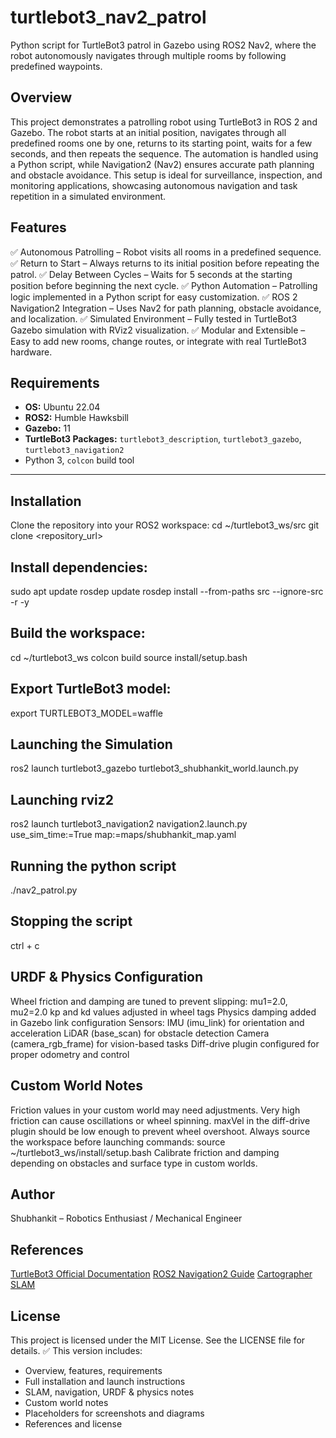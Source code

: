 # turtlebot3_nav2_patrol
Python script for TurtleBot3 patrol in Gazebo using ROS2 Nav2, where the robot autonomously navigates through multiple rooms by following predefined waypoints.

## Overview
This project demonstrates a patrolling robot using TurtleBot3 in ROS 2 and Gazebo. The robot starts at an initial position, navigates through all predefined rooms one by one, returns to its starting point, waits for a few seconds, and then repeats the sequence. The automation is handled using a Python script, while Navigation2 (Nav2) ensures accurate path planning and obstacle avoidance. This setup is ideal for surveillance, inspection, and monitoring applications, showcasing autonomous navigation and task repetition in a simulated environment.

## Features
✅ Autonomous Patrolling – Robot visits all rooms in a predefined sequence.
✅ Return to Start – Always returns to its initial position before repeating the patrol.
✅ Delay Between Cycles – Waits for 5 seconds at the starting position before beginning the next cycle.
✅ Python Automation – Patrolling logic implemented in a Python script for easy customization.
✅ ROS 2 Navigation2 Integration – Uses Nav2 for path planning, obstacle avoidance, and localization.
✅ Simulated Environment – Fully tested in TurtleBot3 Gazebo simulation with RViz2 visualization.
✅ Modular and Extensible – Easy to add new rooms, change routes, or integrate with real TurtleBot3 hardware.

## Requirements
- **OS:** Ubuntu 22.04  
- **ROS2:** Humble Hawksbill  
- **Gazebo:** 11  
- **TurtleBot3 Packages:** `turtlebot3_description`, `turtlebot3_gazebo`, `turtlebot3_navigation2`  
- Python 3, `colcon` build tool  

---

## Installation
Clone the repository into your ROS2 workspace:
cd ~/turtlebot3_ws/src
git clone <repository_url>

## Install dependencies:
sudo apt update
rosdep update
rosdep install --from-paths src --ignore-src -r -y

## Build the workspace:
cd ~/turtlebot3_ws
colcon build
source install/setup.bash

## Export TurtleBot3 model:
export TURTLEBOT3_MODEL=waffle

## Launching the Simulation
ros2 launch turtlebot3_gazebo turtlebot3_shubhankit_world.launch.py

## Launching rviz2
ros2 launch turtlebot3_navigation2 navigation2.launch.py use_sim_time:=True map:=maps/shubhankit_map.yaml

## Running the python script
./nav2_patrol.py

## Stopping the script
ctrl + c

## URDF & Physics Configuration
Wheel friction and damping are tuned to prevent slipping:
mu1=2.0, mu2=2.0
kp and kd values adjusted in <gazebo> wheel tags
Physics damping added in Gazebo link configuration
Sensors:
IMU (imu_link) for orientation and acceleration
LiDAR (base_scan) for obstacle detection
Camera (camera_rgb_frame) for vision-based tasks
Diff-drive plugin configured for proper odometry and control

## Custom World Notes
Friction values in your custom world may need adjustments. Very high friction can cause oscillations or wheel spinning.
maxVel in the diff-drive plugin should be low enough to prevent wheel overshoot.
Always source the workspace before launching commands:
source ~/turtlebot3_ws/install/setup.bash
Calibrate friction and damping depending on obstacles and surface type in custom worlds.

## Author
Shubhankit – Robotics Enthusiast / Mechanical Engineer

## References
[TurtleBot3 Official Documentation](https://emanual.robotis.com/docs/en/platform/turtlebot3/overview/)
[ROS2 Navigation2 Guide](https://docs.nav2.org/)
[Cartographer SLAM](http://google-cartographer.readthedocs.io/en/latest/)


## License
This project is licensed under the MIT License. See the LICENSE file for details.
✅ This version includes:  
- Overview, features, requirements  
- Full installation and launch instructions  
- SLAM, navigation, URDF & physics notes  
- Custom world notes  
- Placeholders for screenshots and diagrams  
- References and license  
